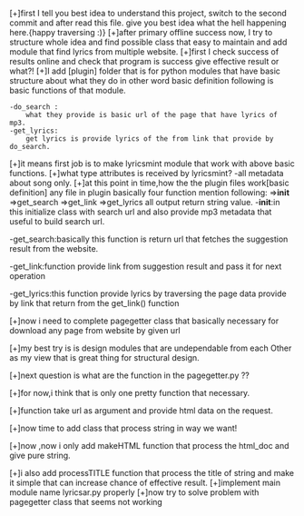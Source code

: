 [+]first I tell you best idea to understand this project, switch to the second
   commit and after read this file. give you best idea what the hell happening
   here.{happy traversing :)}
[+]after primary offline success now, I try to structure whole idea
   and find possible class that easy to maintain and add module that find lyrics
   from multiple website.
[+]first I check success of results online and check that program  is success
   give effective result or what?!
[+]I add [plugin] folder that is for python modules that have basic structure
    about what they do in other word basic definition
    following is basic functions of that module.

    -do_search :
        what they provide is basic url of the page that have lyrics of mp3.
    -get_lyrics:
        get lyrics is provide lyrics of the from link that provide by do_search.

[+]it means first job is to make lyricsmint module that work with above basic
   functions.
[+]what type attributes is received by lyricsmint?
   -all metadata about song only.
[+]at this point in time,how the the plugin files work[basic definition]
   any file in plugin basically four function mention following:
  =>__init__
  =>get_search
  =>get_link
  =>get_lyrics
   all output return string value.
  -__init__:in this initialize class with search url and also provide mp3
    metadata that useful to build search url.

  -get_search:basically this function is return url that fetches the  suggestion
   result from the website.

  -get_link:function provide link from suggestion result and pass it for next
   operation

  -get_lyrics:this function provide lyrics by traversing the page data provide
   by link that return from the get_link() function


[+]now i need to complete pagegetter class that basically necessary for download
   any page from website by given url

[+]my best try is is design modules that are undependable from each Other
   as my view that is great thing for structural design.

[+]next question is what are the function in the pagegetter.py ??

[+]for now,i think that is only one pretty function that necessary.

[+]function take url as argument and provide html data on the request.

[+]now time to add class that process string in way we want!

[+]now ,now i only add makeHTML function that process the html_doc and give pure
string.

[+]i also add processTITLE function that process the title of string and make it
 simple that can increase chance of effective result.
[+]implement main module name lyricsar.py properly
[+]now try to solve problem with pagegetter class that seems not working
